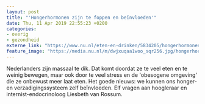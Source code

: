 ```yaml
---
layout: post
title: "'Hongerhormonen zijn te foppen en beïnvloeden'"
date: Thu, 11 Apr 2019 22:55:23 +0200
categories: 
- overig 
- gezondheid 
externe_link: "https://www.nu.nl/eten-en-drinken/5834205/hongerhormonen-zijn-te-foppen-en-beinvloeden.html"
feature_image: "https://media.nu.nl/m/dwjxuqaa1woo_sqr256.jpg/hongerhormonen-zijn-te-foppen-en-beinvloeden.jpg"
---
```


Nederlanders zijn massaal te dik. Dat komt doordat ze te veel eten en te weinig bewegen, maar ook door te veel stress en de 'obesogene omgeving' die ze onbewust meer laat eten. Het goede nieuws: we kunnen ons honger- en verzadigingssysteem zelf beïnvloeden. Elf vragen aan hoogleraar en internist-endocrinoloog Liesbeth van Rossum.
